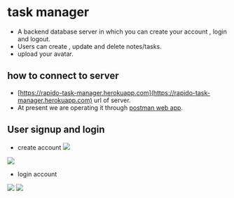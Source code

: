 # task manager

* A backend database server in which you can create your account , login and logout.
* Users can create , update and delete notes/tasks.
* upload your avatar.

## how to connect to server
* [https://rapido-task-manager.herokuapp.com](https://rapido-task-manager.herokuapp.com) url of server.
* At present we are operating it through [postman web app](https://web.postman.co/).

## User signup and login
* create account
![](https://i.imgur.com/Vxcyc0j.png)

![](https://i.imgur.com/LybqVNa.png)

* login account

![](https://i.imgur.com/eRxjwFf.png)
![](https://i.imgur.com/JbWDu5Q.png)
